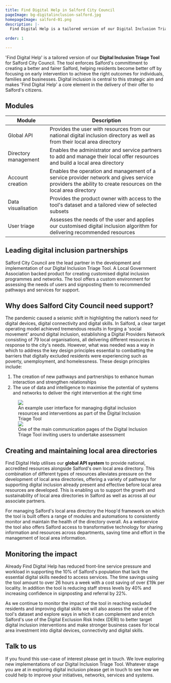 ```yaml
---
title: Find Digital Help in Salford City Council
pageImage: bg-digitalinclusion-salford.jpg
homepageImage: salford-01.png
description: |-
  Find Digital Help is a tailored version of our Digital Inclusion Triage Tool. The tool delivers early intervention for Salford's residents and is supporting the city in adopting a more holistic, place-based approach to digital inclusion, redefining how their local services work together. 
  
order: 1

---
```

'Find Digital Help' is a tailored version of our **Digital Inclusion Triage Tool** for Salford City Council. The tool enforces Salford's committment to creating a better and fairer Salford, helping residents become better off by focusing on early intervention to achieve the right outcomes for individuals, families and businesses. Digital inclusion is central to this strategic aim and makes 'Find Digital Help' a core element in the delivery of their offer to Salford's citizens.  

<section>
  <h2>Modules</h2>
  <table>
    <thead>
      <tr>
<th>Module</th>
        <th>Description</th>
      </tr>
    </thead>
    <tbody>
      <tr>
        <td>Global API</td>
        <td>Provides the user with resources from our national digital inclusion directory as well as from their local area directory</td>
      </tr>
      <tr>
        <td>Directory management</td>
        <td>Enables the administrator and service partners to add and manage their local offer resources and build a local area directory</td>
      </tr>
      <tr>
        <td>Account creation</td>
        <td>Enables the operation and management of a service provider network and gives service providers the ability to create resources on the local area directory </td>
      </tr>
      <tr>
        <td>Data visualisation</td>
        <td>Provides the product owner with access to the tool's dataset and a tailored view of selected subsets</td>
      </tr>
      <tr>
        <td>User triage</td>
        <td>Assesses the needs of the user and applies our customised digital inclusion algorithm for delivering recommended resources</td>
      </tr>
    </tbody>
  </table>
</section>
          
Leading digital inclusion partnerships
---------------------------------------------------------------------------------------------------------------------------------
Salford City Council are the lead partner in the development and implementation of our Digital Inclusion Triage Tool. A Local Government Association backed product for creating customised digital inclusion programmes and networks. The tool offers a custom environment for assessing the needs of users and signposting them to recommended pathways and services for support. 

Why does Salford City Council need support?
---------------------------------------------------------------------------------------------------------------------------------

The pandemic caused a seismic shift in highlighting the nation’s need for digital devices, digital connectivity and digital skills. In Salford, a clear target operating model achieved tremendous results in forging a 'social movement' around digital inclusion, establishing a Digital Providers Network consisting of 79 local organisations, all delivering different resources in response to the city's needs. However, what was needed was a way in which to address the key design principles essential to combatting the barriers that digitally excluded residents were experiencing such as poverty, unemployment, and homelessness. These design principles include:

1. The creation of new pathways and partnerships to enhance human interaction and strengthen relationships
2. The use of data and intelligence to maximise the potential of systems and networks to deliver the right intervention at the right time

 <figure>
  <img src="{{ '/static/images/use-cases/dynamicinfoenvironments_02.png' | url }}" />
  <figcaption>
    An example user interface for managing digital inclusion resources and interventions as part of the Digital Inclusion Triage Tool
  </figcaption>
   <img src="{{ '/static/images/use-cases/dynamicinfoenvironments_01.png' | url }}" />
  <figcaption>
    One of the main communication pages of the Digital Inclusion Triage Tool inviting users to undertake assessment
  </figcaption>
</figure>

Creating and maintaining local area directories
---------------------------------------------------------------------------------------------------------------------------------

Find Digital Help utilises our **global API system** to provide national, accredited resources alongside Salford's own local area directory. This combination of different types of resources alleviates pressure on the development of local area directories, offering a variety of pathways for supporting digital inclusion already present and effective before local area resources are developed. This is enabling us to support the growth and sustainability of local area directories in Salford as well as across all our associate partners. 

For managing Salford's local area directory the Hoop'd framework on which the tool is built offers a range of modules and automations to consistently monitor and maintain the health of the directory overall. As a webservice the tool also offers Salford access to transformative technology for sharing information and resources across departments, saving time and effort in the management of local area information. 

Monitoring the impact
---------------------------------------------------------------------------------------------------------------------------------
Already Find Digital Help has reduced front-line service pressure and workload in supporting the 10% of Salford's population that lack the essential digital skills needed to access services. The time savings using the tool amount to over 26 hours a week with a cost saving of over £19k per locality. In addition the tool is reducing staff stress levels by 40% and increasing confidence in signposting and referral by 22%.

As we continue to monitor the impact of the tool in reaching excluded residents and improving digital skills we will also assess the value of the tool's dataset and explore ways in which it can complement and enrich Salford's use of the Digital Exclusion Risk Index (DERI) to better target digital inclusion interventions and make stronger business cases for local area investment into digital devices, connectivity and digital skills.  

Talk to us
---------------------------------------------------------------------------------------------------------------------------------
If you found this use-case of interest please get in touch. We love exploring new implementations of our Digital Inclusion Triage Tool. Whatever stage you are at in exploring digital inclusion please get in touch to see how we could help to improve your initiatives, networks, services and systems. 
